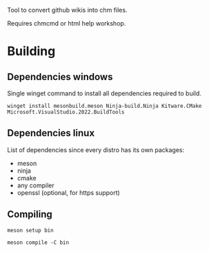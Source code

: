 Tool to convert github wikis into chm files.

Requires chmcmd or html help workshop.

# Building

## Dependencies windows

Single winget command to install all dependencies required to build.

`winget install mesonbuild.meson Ninja-build.Ninja Kitware.CMake Microsoft.VisualStudio.2022.BuildTools`

## Dependencies linux

List of dependencies since every distro has its own packages:
- meson
- ninja
- cmake
- any compiler
- openssl (optional, for https support)

## Compiling

`meson setup bin`

`meson compile -C bin`